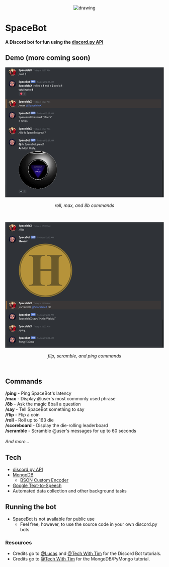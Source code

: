 <p align="center"><img src="https://image.flaticon.com/icons/svg/2111/2111370.svg" alt="drawing" width="100"/></p>

# SpaceBot 
**A Discord bot for fun using the [discord.py API](https://discordpy.readthedocs.io/en/latest/index.html#)**

## Demo (more coming soon)
<p align="center"><img src="./assets/demo1.png" alt="graph"/>
  <p align="center"><i>roll, max, and 8b commands</i></p><br/>
</p>
<p align="center"><img src="./assets/demo2.png" alt="graph"/>
  <p align="center"><i>flip, scramble, and ping commands</i></p><br/>
</p>

## Commands
**/ping** - Ping SpaceBot's latency <br/>
**/max** - Display @user's most commonly used phrase <br/>
**/8b** - Ask the magic 8ball a question <br/>
**/say** - Tell SpaceBot something to say <br/>
**/flip** - Flip a coin <br/>
**/roll** - Roll up to 163 die <br/>
**/scoreboard** - Display the die-rolling leaderboard <br/>
**/scramble** - Scramble @user's messages for up to 60 seconds <br/>
<br/>
*And more...*

## Tech
- [discord.py API](https://discordpy.readthedocs.io/en/latest/index.html#)
- [MongoDB](https://www.mongodb.com/)
  - [BSON Custom Encoder](https://api.mongodb.com/python/current/examples/custom_type.html)
- [Google Text-to-Speech](https://pypi.org/project/gTTS/)
- Automated data collection and other background tasks

## Running the bot
- SpaceBot is not available for public use
  - Feel free, however, to use the source code in your own discord.py bots

### Resources
  - Credits go to [@Lucas](https://www.youtube.com/watch?v=nW8c7vT6Hl4) and [@Tech With Tim](https://www.youtube.com/watch?v=xdg39s4HSJQ&) for the Discord Bot tutorials.
  - Credits go to [@Tech With Tim](https://www.youtube.com/watch?v=rE_bJl2GAY8&) for the MongoDB/PyMongo tutorial.
